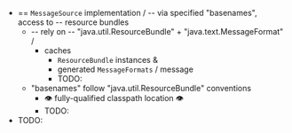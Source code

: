 * == `MessageSource` implementation / -- via specified "basenames", access to -- resource bundles
  * -- rely on -- "java.util.ResourceBundle" + "java.text.MessageFormat" /
    * caches
      * `ResourceBundle` instances &
      * generated `MessageFormats` / message
      * TODO:
  * "basenames" follow "java.util.ResourceBundle" conventions
    * 👁️ fully-qualified classpath location 👁️ 
    * TODO:
* TODO: